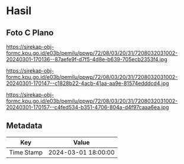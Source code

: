# Hasil

## Foto C Plano

https://sirekap-obj-formc.kpu.go.id/e03b/pemilu/ppwp/72/08/03/20/31/7208032031002-20240301-170136--87aefe9f-d7f5-4d8e-b639-705ecb2353f4.jpg

https://sirekap-obj-formc.kpu.go.id/e03b/pemilu/ppwp/72/08/03/20/31/7208032031002-20240301-170147--c1828b22-4acb-41aa-aa9e-81574edddcd4.jpg

https://sirekap-obj-formc.kpu.go.id/e03b/pemilu/ppwp/72/08/03/20/31/7208032031002-20240301-170157--c4fed534-b351-4706-804a-d4f97caaa6ea.jpg


## Metadata

| Key        | Value               |
| ---------- | ------------------- |
| Time Stamp | 2024-03-01 18:00:00 |



